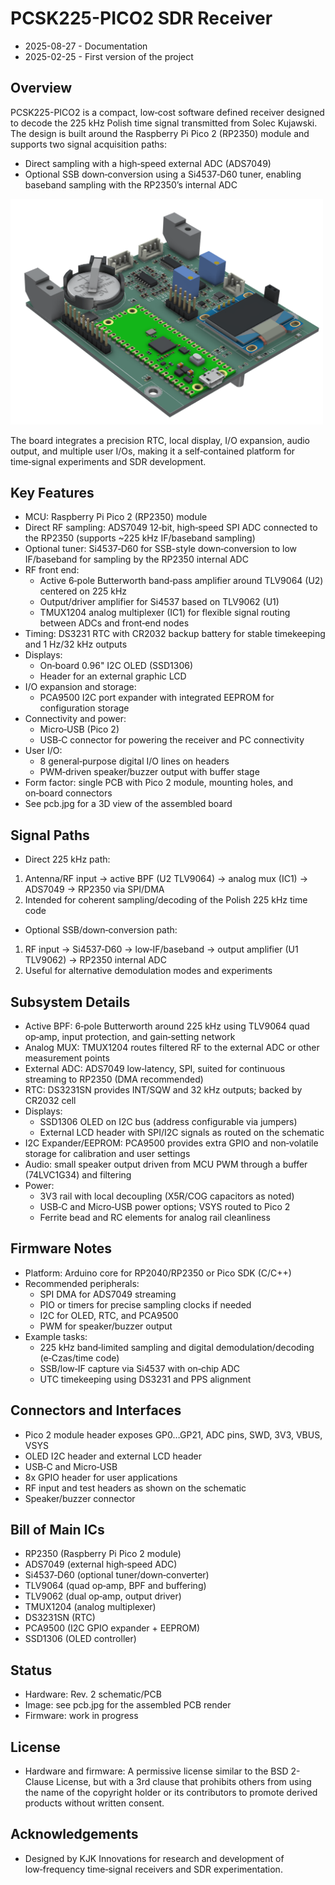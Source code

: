 # PCSK225-PICO2 SDR Receiver

<ul>
<li>2025-08-27 - Documentation</li>
<li>2025-02-25 - First version of the project</li>
</ul>

## Overview

<p>PCSK225-PICO2 is a compact, low‑cost software defined receiver designed to decode the 225 kHz Polish time signal transmitted from Solec Kujawski. The design is built around the Raspberry Pi Pico 2 (RP2350) module and supports two signal acquisition paths:

- Direct sampling with a high‑speed external ADC (ADS7049)
- Optional SSB down‑conversion using a Si4537‑D60 tuner, enabling baseband sampling with the RP2350’s internal ADC

<img src="img/pcb.png" width=500px> 

<p>The board integrates a precision RTC, local display, I/O expansion, audio output, and multiple user I/Os, making it a self‑contained platform for time‑signal experiments and SDR development.


## Key Features

- MCU: Raspberry Pi Pico 2 (RP2350) module
- Direct RF sampling: ADS7049 12‑bit, high‑speed SPI ADC connected to the RP2350 (supports ~225 kHz IF/baseband sampling)
- Optional tuner: Si4537‑D60 for SSB-style down‑conversion to low IF/baseband for sampling by the RP2350 internal ADC
- RF front end:
    - Active 6‑pole Butterworth band‑pass amplifier around TLV9064 (U2) centered on 225 kHz
    - Output/driver amplifier for Si4537 based on TLV9062 (U1)
    - TMUX1204 analog multiplexer (IC1) for flexible signal routing between ADCs and front‑end nodes
- Timing: DS3231 RTC with CR2032 backup battery for stable timekeeping and 1 Hz/32 kHz outputs
- Displays:
    - On‑board 0.96" I2C OLED (SSD1306)
    - Header for an external graphic LCD
- I/O expansion and storage:
    - PCA9500 I2C port expander with integrated EEPROM for configuration storage
- Connectivity and power:
    - Micro‑USB (Pico 2)
    - USB‑C connector for powering the receiver and PC connectivity
- User I/O:
    - 8 general‑purpose digital I/O lines on headers
    - PWM‑driven speaker/buzzer output with buffer stage
- Form factor: single PCB with Pico 2 module, mounting holes, and on‑board connectors
- See pcb.jpg for a 3D view of the assembled board

## Signal Paths

- Direct 225 kHz path:

1) Antenna/RF input → active BPF (U2 TLV9064) → analog mux (IC1) → ADS7049 → RP2350 via SPI/DMA
2) Intended for coherent sampling/decoding of the Polish 225 kHz time code
- Optional SSB/down‑conversion path:

1) RF input → Si4537‑D60 → low‑IF/baseband → output amplifier (U1 TLV9062) → RP2350 internal ADC
2) Useful for alternative demodulation modes and experiments

## Subsystem Details

- Active BPF: 6‑pole Butterworth around 225 kHz using TLV9064 quad op‑amp, input protection, and gain‑setting network
- Analog MUX: TMUX1204 routes filtered RF to the external ADC or other measurement points
- External ADC: ADS7049 low‑latency, SPI, suited for continuous streaming to RP2350 (DMA recommended)
- RTC: DS3231SN provides INT/SQW and 32 kHz outputs; backed by CR2032 cell
- Displays:
    - SSD1306 OLED on I2C bus (address configurable via jumpers)
    - External LCD header with SPI/I2C signals as routed on the schematic
- I2C Expander/EEPROM: PCA9500 provides extra GPIO and non‑volatile storage for calibration and user settings
- Audio: small speaker output driven from MCU PWM through a buffer (74LVC1G34) and filtering
- Power:
    - 3V3 rail with local decoupling (X5R/COG capacitors as noted)
    - USB‑C and Micro‑USB power options; VSYS routed to Pico 2
    - Ferrite bead and RC elements for analog rail cleanliness

## Firmware Notes

- Platform: Arduino core for RP2040/RP2350 or Pico SDK (C/C++)
- Recommended peripherals:
    - SPI DMA for ADS7049 streaming
    - PIO or timers for precise sampling clocks if needed
    - I2C for OLED, RTC, and PCA9500
    - PWM for speaker/buzzer output
- Example tasks:
    - 225 kHz band‑limited sampling and digital demodulation/decoding (e‑Czas/time code)
    - SSB/low‑IF capture via Si4537 with on‑chip ADC
    - UTC timekeeping using DS3231 and PPS alignment

## Connectors and Interfaces

- Pico 2 module header exposes GP0…GP21, ADC pins, SWD, 3V3, VBUS, VSYS
- OLED I2C header and external LCD header
- USB‑C and Micro‑USB
- 8x GPIO header for user applications
- RF input and test headers as shown on the schematic
- Speaker/buzzer connector

## Bill of Main ICs

- RP2350 (Raspberry Pi Pico 2 module)
- ADS7049 (external high‑speed ADC)
- Si4537‑D60 (optional tuner/down‑converter)
- TLV9064 (quad op‑amp, BPF and buffering)
- TLV9062 (dual op‑amp, output driver)
- TMUX1204 (analog multiplexer)
- DS3231SN (RTC)
- PCA9500 (I2C GPIO expander + EEPROM)
- SSD1306 (OLED controller)

## Status

- Hardware: Rev. 2 schematic/PCB
- Image: see pcb.jpg for the assembled PCB render
- Firmware: work in progress

## License

- Hardware and firmware: A permissive license similar to the BSD 2-Clause License, but with a 3rd clause that prohibits others from using the name of the copyright holder or its contributors to promote derived products without written consent.

## Acknowledgements

- Designed by KJK Innovations for research and development of low‑frequency time‑signal receivers and SDR experimentation.



